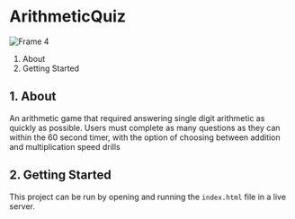 # ArithmeticQuiz
![Frame 4](https://github.com/NematBhullar/ArithmeticQuiz/assets/91060343/cf396d34-f1ac-4c84-8220-2312080f0315)

1. About
2. Getting Started

## 1. About 
An arithmetic game that required answering single digit arithmetic as quickly as possible. Users must complete as many questions as they can within the 60 second timer, with the option of choosing between addition and multiplication speed drills

## 2. Getting Started
This project can be run by opening and running the `index.html` file in a live server.
